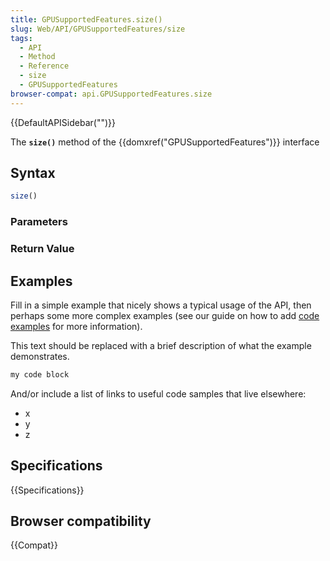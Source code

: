 ```yaml
---
title: GPUSupportedFeatures.size()
slug: Web/API/GPUSupportedFeatures/size
tags:
  - API
  - Method
  - Reference
  - size
  - GPUSupportedFeatures
browser-compat: api.GPUSupportedFeatures.size
---
```

{{DefaultAPISidebar("")}}

The **`size()`** method of the {{domxref("GPUSupportedFeatures")}} interface 

## Syntax

```js
size()
```

### Parameters



### Return Value



## Examples

Fill in a simple example that nicely shows a typical usage of the API, then perhaps some more complex examples (see our guide on how to add [code examples](/en-US/docs/MDN/Contribute/Structures/Code_examples) for more information).

This text should be replaced with a brief description of what the example demonstrates.

```js
my code block
```

And/or include a list of links to useful code samples that live elsewhere:

*   x
*   y
*   z

## Specifications

{{Specifications}}

## Browser compatibility

{{Compat}}

